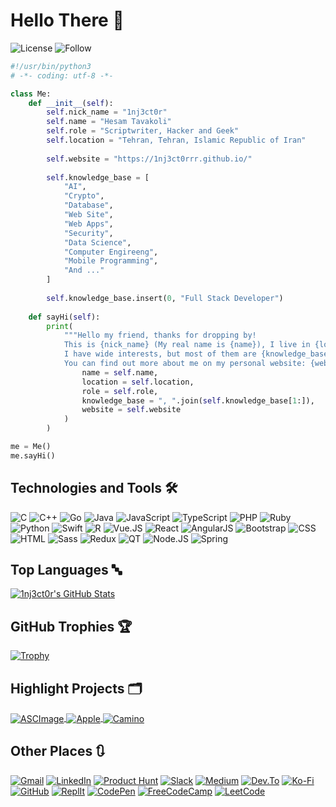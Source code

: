 # Hello There 👋

![License](https://img.shields.io/github/license/1nj3ct0rrr/1nj3ct0rrr.svg)
![Follow](https://img.shields.io/github/followers/1nj3ct0rrr.svg?style=social&label=Follow&maxAge=2592000)

```python
#!/usr/bin/python3
# -*- coding: utf-8 -*-

class Me:
    def __init__(self):
        self.nick_name = "1nj3ct0r"
        self.name = "Hesam Tavakoli"
        self.role = "Scriptwriter, Hacker and Geek"
        self.location = "Tehran, Tehran, Islamic Republic of Iran"
        
        self.website = "https://1nj3ct0rrr.github.io/"
        
        self.knowledge_base = [
            "AI",
            "Crypto",
            "Database",
            "Web Site",
            "Web Apps",
            "Security",
            "Data Science",
            "Computer Engireeng",
            "Mobile Programming",
            "And ..."
        ]
        
        self.knowledge_base.insert(0, "Full Stack Developer")
        
    def sayHi(self):
        print(
            """Hello my friend, thanks for dropping by!
            This is {nick_name} (My real name is {name}), I live in {location}. I work as a {role}.
            I have wide interests, but most of them are {knowledge_base}.
            You can find out more about me on my personal website: {website}""".format(
                name = self.name,
                location = self.location,
                role = self.role,
                knowledge_base = ", ".join(self.knowledge_base[1:]),
                website = self.website
            )
        )

me = Me()
me.sayHi()
```

## Technologies and Tools 🛠️

![C](https://img.shields.io/badge/Language-C-informational?style=flat&logo=C&logoColor=white&color=6aa6f8)
![C++](https://img.shields.io/badge/Language-C++-informational?style=flat&logo=c%2B%2B&logoColor=white&color=6aa6f8)
![Go](https://img.shields.io/badge/Language-Go-informational?style=flat&logo=go&logoColor=white&color=6aa6f8)
![Java](https://img.shields.io/badge/Language-Java-informational?style=flat&logo=java&logoColor=white&color=6aa6f8)
![JavaScript](https://img.shields.io/badge/Language-JavaScript-informational?style=flat&logo=javascript&logoColor=white&color=6aa6f8)
![TypeScript](https://img.shields.io/badge/Language-TypeScript-informational?style=flat&logo=typescript&logoColor=white&color=6aa6f8)
![PHP](https://img.shields.io/badge/Language-PHP-informational?style=flat&logo=php&logoColor=white&color=6aa6f8)
![Ruby](https://img.shields.io/badge/Language-Ruby-informational?style=flat&logo=ruby&logoColor=white&color=6aa6f8)
![Python](https://img.shields.io/badge/Language-Python-informational?style=flat&logo=python&logoColor=white&color=6aa6f8)
![Swift](https://img.shields.io/badge/Language-Swift-informational?style=flat&logo=swift&logoColor=white&color=6aa6f8)
![R](https://img.shields.io/badge/Language-R-informational?style=flat&logo=r&logoColor=white&color=6aa6f8)
![Vue.JS](https://img.shields.io/badge/FrontEnd-Vue.JS-informational?style=flat&logo=vue.js&logoColor=white&color=6aa6f8)
![React](https://img.shields.io/badge/FrontEnd-React-informational?style=flat&logo=react&logoColor=white&color=6aa6f8)
![AngularJS](https://img.shields.io/badge/FrontEnd-Angular.JS-informational?style=flat&logo=angular&logoColor=white&color=6aa6f8)
![Bootstrap](https://img.shields.io/badge/FrontEnd-Bootstrap-informational?style=flat&logo=bootstrap&logoColor=white&color=6aa6f8)
![CSS](https://img.shields.io/badge/FrontEnd-CSS-informational?style=flat&logo=css3&logoColor=white&color=6aa6f8)
![HTML](https://img.shields.io/badge/FrontEnd-HTML-informational?style=flat&logo=html5&logoColor=white&color=6aa6f8)
![Sass](https://img.shields.io/badge/FrontEnd-Sass-informational?style=flat&logo=sass&logoColor=white&color=6aa6f8)
![Redux](https://img.shields.io/badge/FrontEnd-Redux-informational?style=flat&logo=redux&logoColor=white&color=6aa6f8)
![QT](https://img.shields.io/badge/FrontEnd-QT-informational?style=flat&logo=qt&logoColor=white&color=6aa6f8)
![Node.JS](https://img.shields.io/badge/BackEnd-Node.JS-informational?style=flat&logo=node.js&logoColor=white&color=6aa6f8)
![Spring](https://img.shields.io/badge/BackEnd-Spring-informational?style=flat&logo=spring&logoColor=white&color=6aa6f8)

## Top Languages 🔤

<a href="https://github.com/1nj3ct0rrr">
  <img align="center" src="https://github-readme-stats.vercel.app/api/top-langs/?username=1nj3ct0rrr&hide=c%2B%2B,c,html&title_color=6aa6f8&text_color=8a919a&icon_color=6aa6f8&bg_color=0e1116" alt="1nj3ct0r's GitHub Stats" />
</a>

## GitHub Trophies 🏆

[![Trophy](https://github-profile-trophy.vercel.app/?username=1nj3ct0rrr&theme=nord&column=7)](https://github.com/ryo-ma/github-profile-trophy)

## Highlight Projects 🗂️

<a href="https://github.com/1nj3ct0rrr/ASCImage">
    <img align="center" src="https://github-readme-stats.vercel.app/api/pin/?username=1nj3ct0rrr&repo=ASCImage&show_icons=true&line_height=27&title_color=6aa6f8&text_color=8a919a&icon_color=6aa6f8&bg_color=0e1116" alt="ASCImage" />
</a>

<a href="https://github.com/1nj3ct0rrr/Apple">
    <img align="center" src="https://github-readme-stats.vercel.app/api/pin/?username=1nj3ct0rrr&repo=Apple&show_icons=true&line_height=27&title_color=6aa6f8&text_color=8a919a&icon_color=6aa6f8&bg_color=0e1116" alt="Apple" />
</a>

<a href="https://github.com/1nj3ct0rrr/Camino">
    <img align="center" src="https://github-readme-stats.vercel.app/api/pin/?username=1nj3ct0rrr&repo=Camino&show_icons=true&line_height=27&title_color=6aa6f8&text_color=8a919a&icon_color=6aa6f8&bg_color=0e1116" alt="Camino" />
</a>

## Other Places 🔃

[![Gmail](https://img.shields.io/badge/Gmail-EA4335?style=flat&logo=gmail&logoColor=white)](mailto:mhesam.tavakoli@gmail.com)
[![LinkedIn](https://img.shields.io/badge/LinkedIn-0A66C2?style=flat&logo=linkedin&logoColor=white)](https://linkedin.com/in/1nj3ct0r)
[![Product Hunt](https://img.shields.io/badge/Product%20Hunt-DA552F?style=flat&logo=product-hunt&logoColor=white)](https://producthunt.com/@1nj3ct0r)
[![Slack](https://img.shields.io/badge/Slack-4A154B?style=flat&logo=slack&logoColor=white)](https://1nj3ct0r.slack.com)
[![Medium](https://img.shields.io/badge/Medium-12100E?style=flat&logo=medium&logoColor=white)](https://1nj3ct0r.medium.com)
[![Dev.To](https://img.shields.io/badge/Dev.To-0A0A0A?style=flat&logo=dev.to&logoColor=white)](https://dev.to/1nj3ct0r)
[![Ko-Fi](https://img.shields.io/badge/Ko%20Fi-FF5E5B?style=flat&logo=ko-fi&logoColor=white)](https://ko-fi.com/1nj3ct0r)
[![GitHub](https://img.shields.io/badge/GitHub-181717?style=flat&logo=github&logoColor=white)](https://github.com/1nj3ct0rrr)
[![ReplIt](https://img.shields.io/badge/ReplIt-667881?style=flat&logo=repl.it&logoColor=white)](https://replit.com/@hesamtavakoli06)
[![CodePen](https://img.shields.io/badge/CodePen-000000?style=flat&logo=codepen&logoColor=white)](https://codepen.io/1nj3ct0r)
[![FreeCodeCamp](https://img.shields.io/badge/FreeCodeCamp-0A0A23?style=flat&logo=freecodecamp&logoColor=white)](https://www.freecodecamp.org/1nj3ct0r)
[![LeetCode](https://img.shields.io/badge/LeetCode-FFA116?style=flat&logo=leetcode&logoColor=white)](https://leetcode.com/1nj3ct0r)
